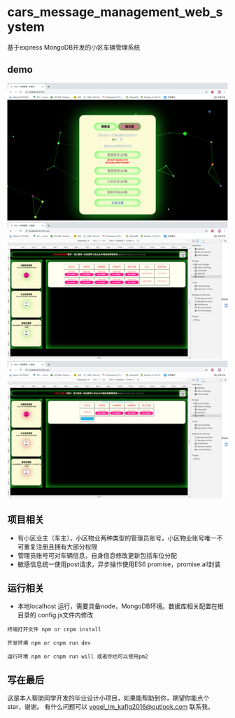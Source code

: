 # cars_message_management_web_system
基于express MongoDB开发的小区车辆管理系统

## demo
![image](https://github.com/isCagedBird/cars_message_management_web_system/blob/master/img/1.png)
![image](https://github.com/isCagedBird/cars_message_management_web_system/blob/master/img/2.png)
![image](https://github.com/isCagedBird/cars_message_management_web_system/blob/master/img/3.png)

## 项目相关
- 有小区业主（车主），小区物业两种类型的管理员账号，小区物业账号唯一不可重复注册且拥有大部分权限
- 管理员账号可对车辆信息，自身信息修改更新包括车位分配
- 敏感信息统一使用post请求，异步操作使用ES6 promise，promise.all封装

## 运行相关
- 本地localhost 运行，需要具备node，MongoDB环境。数据库相关配置在根目录的 config.js文件内修改
```
终端打开文件 npm or cnpm install
```
```
开发环境 npm or cnpm run dev
```
```
运行环境 npm or cnpm run will 或者你也可以使用pm2
```

## 写在最后
这是本人帮助同学开发的毕业设计小项目，如果能帮助到你，期望你能点个 star，谢谢。
有什么问题可以 vogel_im_kafig2016@outlook.com 联系我。
